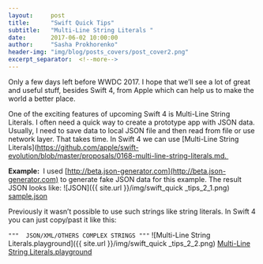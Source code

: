 ```yaml
---
layout:     post
title:      "Swift Quick Tips"
subtitle:   "Multi-Line String Literals "
date:       2017-06-02 10:00:00
author:     "Sasha Prokhorenko"
header-img: "img/blog/posts_covers/post_cover2.png"
excerpt_separator:  <!--more-->
---
```

Only a few days left before WWDC 2017. I hope that we’ll see a lot of great and useful stuff, besides Swift 4, from Apple which can help us to make the world a better place.

One of the exciting features of upcoming Swift 4 is Multi-Line String Literals. I often need a quick way to create a prototype app with JSON data. Usually, I need to save data to local JSON file and then read from file or use network layer. That takes time. In Swift 4 we can use [Multi-Line String Literals](https://github.com/apple/swift-evolution/blob/master/proposals/0168-multi-line-string-literals.md. 

<b>Example: </b>
I used [http://beta.json-generator.com](http://beta.json-generator.com) to generate fake JSON data for this example. The result JSON looks like:
![JSON]({{ site.url }}/img/swift_quick _tips_2_1.png)
[sample.json](https://gist.github.com/minikin/2ab9c40a78fdab4f78dcc17776bcf8e3)

Previously it wasn’t possible to use such strings like string literals.
In Swift 4 you can just copy/past it like this:

```"""  JSON/XML/OTHERS COMPLEX STRINGS """```
![Multi-Line String Literals.playground]({{ site.url }}/img/swift_quick _tips_2_2.png)
[Multi-Line String Literals.playground](https://www.dropbox.com/sh/m1idofs0jl28go0/AAAeh8tXaLiiBNw1u5ZSsyPAa?dl=1)
